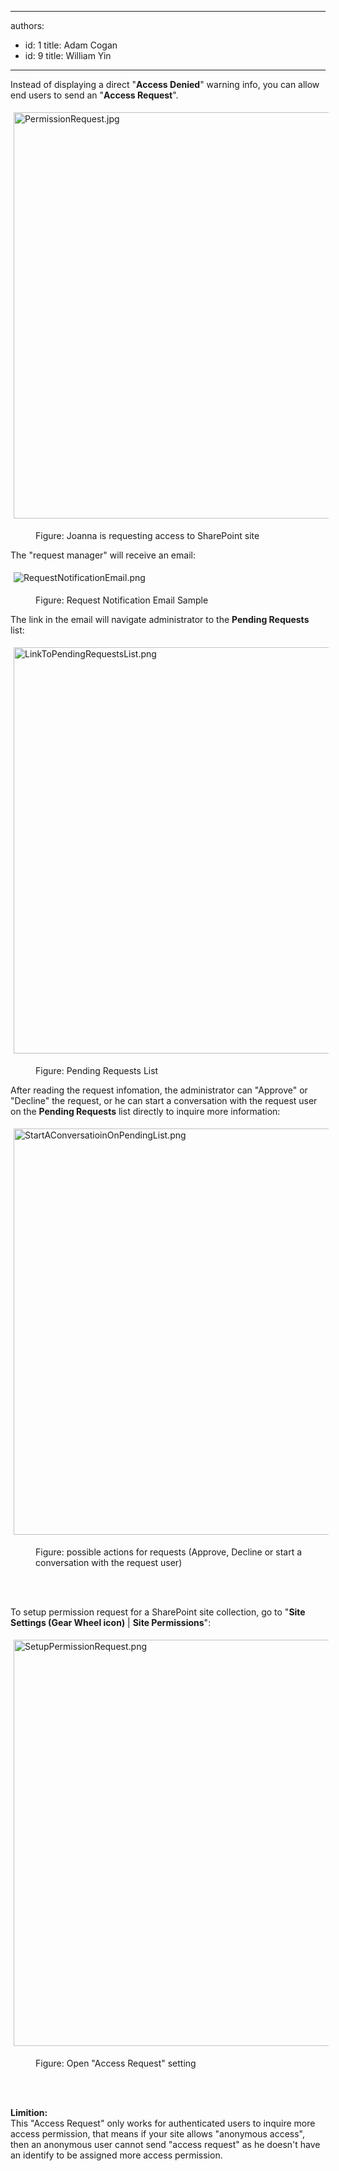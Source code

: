 

---
authors:
  - id: 1
    title: Adam Cogan
  - id: 9
    title: William Yin
---




<span class='intro'> Instead of displaying a direct &quot;<strong>Access Denied</strong>&quot; warning info, you can allow end users to send an&#160;&quot;<strong>Access&#160;Request</strong>&quot;.<div><dl class="ssw15-rteElement-ImageArea"><img alt="PermissionRequest.jpg" src="/PublishingImages/PermissionRequest.jpg" style="margin&#58;5px;width&#58;650px;" /></dl><dd class="ssw15-rteElement-FigureNormal">Figure&#58; Joanna is requesting access to SharePoint site</dd></div> </span>

<p>​The &quot;request manager&quot; will receive an email&#58;</p><dl class="ssw15-rteElement-ImageArea"><img alt="RequestNotificationEmail.png" src="/PublishingImages/637cf8_RequestNotificationEmail.png" style="margin&#58;5px;" /></dl><dd class="ssw15-rteElement-FigureNormal">Figure&#58; Request Notification Email Sample</dd><dl class="ssw15-rteElement-ImageArea">The link in the email will navigate administrator to the <strong>Pending Requests</strong> list&#58;</dl><dl class="ssw15-rteElement-ImageArea"><img alt="LinkToPendingRequestsList.png" src="/PublishingImages/LinkToPendingRequestsList.png" style="margin&#58;5px;width&#58;650px;" /></dl><dd class="ssw15-rteElement-FigureNormal">Figure&#58; Pending Requests List</dd><p class="ssw15-rteElement-P">After reading the request infomation, the administrator can &quot;Approve&quot; or &quot;Decline&quot; the request, o​r&#160;he&#160;can start a conversation with the request user on the <strong>Pending Requests</strong> list directly to inquire&#160;more information&#58;</p><dl class="ssw15-rteElement-ImageArea"><img alt="StartAConversatioinOnPendingList.png" src="/PublishingImages/StartAConversatioinOnPendingList.png" style="margin&#58;5px;width&#58;650px;" /></dl><dd class="ssw15-rteElement-FigureNormal">Figure&#58;&#160;possible actions for requests (Approve, Decline or start a conversation with the&#160;request user)</dd><p class="ssw15-rteElement-P"><br>&#160;</p><p class="ssw15-rteElement-P">To setup permission request for a SharePoint site collection, go to &quot;<strong>Site Settings (Gear Wheel icon)</strong>&#160;| <strong>Site&#160;Permissions</strong>&quot;&#58;</p><dl class="ssw15-rteElement-ImageArea"><img alt="SetupPermissionRequest.png" src="/PublishingImages/SetupPermissionRequest.png" style="margin&#58;5px;width&#58;650px;" /></dl><dd class="ssw15-rteElement-FigureNormal">Figure&#58; Open &quot;Access Request&quot; setting</dd><p class="ssw15-rteElement-P"><br>&#160;</p><p class="ssw15-rteElement-P"><strong>​​​​Limition&#58;</strong><br>This &quot;Access Request&quot; only works for authenticated users to inquire more access permission, that means if your site&#160;allows&#160;&quot;anonymous access&quot;, then an anonymous user cannot send &quot;access request&quot; as he doesn't have an identify to be assigned more access permission​.</p><p class="ssw15-rteElement-P"><br>&#160;</p>


